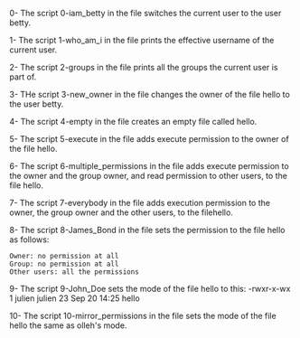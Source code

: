 0- The script 0-iam_betty in the file switches the current user to the user betty.

1- The script 1-who_am_i in the file prints the effective username of the current user.

2- The script 2-groups in the file prints all the groups the current user is part of.

3- THe script 3-new_owner in the file changes the owner of the file hello to the user betty.

4- The script 4-empty in the file creates an empty file called hello.

5- The script 5-execute in the file adds execute permission to the owner of the file hello.

6- The script 6-multiple_permissions in the file adds execute permission to the owner and the group owner, and read permission to other users, to the file hello.

7- The script 7-everybody in the file adds execution permission to the owner, the group owner and the other users, to the filehello.

8- The script 8-James_Bond in the file sets the permission to the file hello as follows:

	Owner: no permission at all
	Group: no permission at all
	Other users: all the permissions

9- The script 9-John_Doe sets the mode of the file hello to this:
	-rwxr-x-wx 1 julien julien 23 Sep 20 14:25 hello

10- The script 10-mirror_permissions in the file sets the mode of the file hello the same as olleh's mode.
